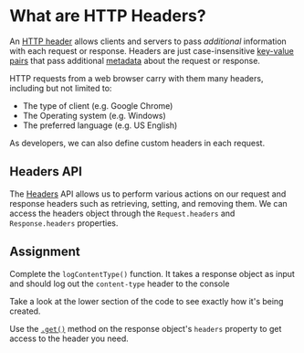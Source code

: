 # What are HTTP Headers?

An [HTTP header](https://developer.mozilla.org/en-US/docs/Glossary/HTTP_header) allows clients and servers to pass *additional* information with each request or response. Headers are just case-insensitive [key-value pairs](https://en.wikipedia.org/wiki/Name%E2%80%93value_pair) that pass additional [metadata](https://en.wikipedia.org/wiki/Metadata) about the request or response.

HTTP requests from a web browser carry with them many headers, including but not limited to:

* The type of client (e.g. Google Chrome)
* The Operating system (e.g. Windows)
* The preferred language (e.g. US English)

As developers, we can also define custom headers in each request.

## Headers API

The [Headers](https://developer.mozilla.org/en-US/docs/Web/API/Headers) API allows us to perform various actions on our request and response headers such as retrieving, setting, and removing them. We can access the headers object through the `Request.headers` and `Response.headers` properties. 

## Assignment

Complete the `logContentType()` function. It takes a response object as input and should log out the `content-type` header to the console

Take a look at the lower section of the code to see exactly how it's being created.

Use the [`.get()`](https://developer.mozilla.org/en-US/docs/Web/API/Headers/get) method on the response object's `headers` property to get access to the header you need.
